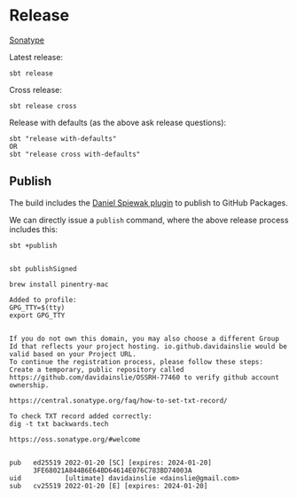 # Release

[Sonatype](https://issues.sonatype.org/secure/Dashboard.jspa)

Latest release:
```shell
sbt release
```

Cross release:
```shell
sbt release cross
```

Release with defaults (as the above ask release questions):
```shell
sbt "release with-defaults"
OR
sbt "release cross with-defaults"
```

## Publish

The build includes the [Daniel Spiewak plugin](https://dev.to/gjuoun/publish-your-scala-library-to-github-packages-4p80) to publish to GitHub Packages.

We can directly issue a `publish` command, where the above release process includes this:
```shell
sbt +publish


sbt publishSigned

brew install pinentry-mac

Added to profile:
GPG_TTY=$(tty)
export GPG_TTY


If you do not own this domain, you may also choose a different Group Id that reflects your project hosting. io.github.davidainslie would be valid based on your Project URL.
To continue the registration process, please follow these steps:
Create a temporary, public repository called https://github.com/davidainslie/OSSRH-77460 to verify github account ownership.

https://central.sonatype.org/faq/how-to-set-txt-record/

To check TXT record added correctly:
dig -t txt backwards.tech

https://oss.sonatype.org/#welcome


pub   ed25519 2022-01-20 [SC] [expires: 2024-01-20]
      3FE68021A844B6E64BD64614E076C783BD74003A
uid           [ultimate] davidainslie <dainslie@gmail.com>
sub   cv25519 2022-01-20 [E] [expires: 2024-01-20]

```